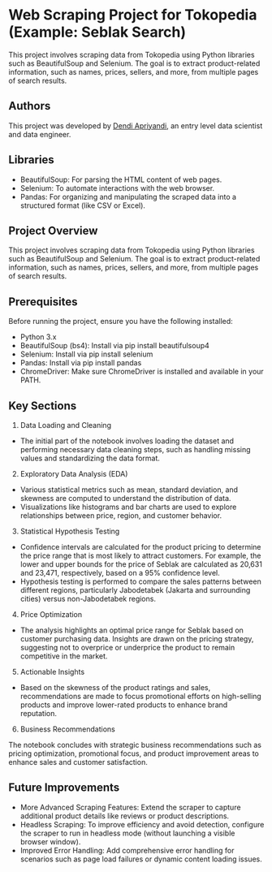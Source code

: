 # Web Scraping Project for Tokopedia (Example: Seblak Search)
This project involves scraping data from Tokopedia using Python libraries such as BeautifulSoup and Selenium. The goal is to extract product-related information, such as names, prices, sellers, and more, from multiple pages of search results.



## Authors

This project was developed by [Dendi Apriyandi](https://www.linkedin.com/in/dendiapriyandi), an entry level data scientist and data engineer.
## Libraries

- BeautifulSoup: For parsing the HTML content of web pages.
- Selenium: To automate interactions with the web browser.
- Pandas: For organizing and manipulating the scraped data into a structured format (like CSV or Excel).
## Project Overview

This project involves scraping data from Tokopedia using Python libraries such as BeautifulSoup and Selenium. The goal is to extract product-related information, such as names, prices, sellers, and more, from multiple pages of search results.
## Prerequisites

Before running the project, ensure you have the following installed:

- Python 3.x
- BeautifulSoup (bs4): Install via pip install beautifulsoup4
- Selenium: Install via pip install selenium
- Pandas: Install via pip install pandas
- ChromeDriver: Make sure ChromeDriver is installed and available in your PATH.
## Key Sections

1. Data Loading and Cleaning

- The initial part of the notebook involves loading the dataset and performing necessary data cleaning steps, such as handling missing values and standardizing the data format.

2. Exploratory Data Analysis (EDA)

- Various statistical metrics such as mean, standard deviation, and skewness are computed to understand the distribution of data.
- Visualizations like histograms and bar charts are used to explore relationships between price, region, and customer behavior.

3. Statistical Hypothesis Testing

- Confidence intervals are calculated for the product pricing to determine the price range that is most likely to attract customers. For example, the lower and upper bounds for the price of Seblak are calculated as 20,631 and 23,471, respectively, based on a 95% confidence level.
- Hypothesis testing is performed to compare the sales patterns between different regions, particularly Jabodetabek (Jakarta and surrounding cities) versus non-Jabodetabek regions.

4. Price Optimization

- The analysis highlights an optimal price range for Seblak based on customer purchasing data. Insights are drawn on the pricing strategy, suggesting not to overprice or underprice the product to remain competitive in the market.

5. Actionable Insights

- Based on the skewness of the product ratings and sales, recommendations are made to focus promotional efforts on high-selling products and improve lower-rated products to enhance brand reputation.

6. Business Recommendations

The notebook concludes with strategic business recommendations such as pricing optimization, promotional focus, and product improvement areas to enhance sales and customer satisfaction.
## Future Improvements

- More Advanced Scraping Features: Extend the scraper to capture additional product details like reviews or product descriptions.
- Headless Scraping: To improve efficiency and avoid detection, configure the scraper to run in headless mode (without launching a visible browser window).
- Improved Error Handling: Add comprehensive error handling for scenarios such as page load failures or dynamic content loading issues.
